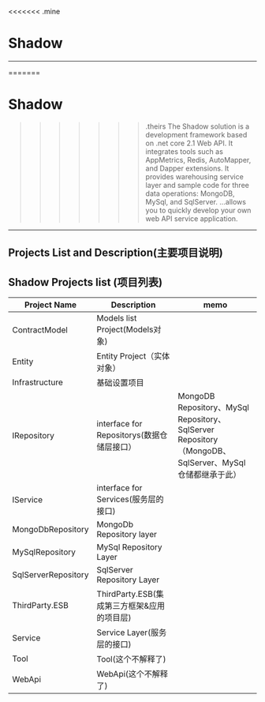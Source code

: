 <<<<<<< .mine
# Shadow 
-------------------------------------------------------------------------------------------------------------------------

=======
# Shadow 


>>>>>>> .theirs
The Shadow solution is a development framework based on .net core 2.1 Web API. It integrates tools such as AppMetrics, Redis, AutoMapper, and Dapper extensions. It provides warehousing service layer and sample code for three data operations: MongoDB, MySql, and SqlServer. ...allows you to quickly develop your own web API service application.

----------------------------------------------------------------------------------------
Projects List and Description(主要项目说明)
----------------------------------------------------------------------------------------

## Shadow Projects list (项目列表) 

|Project Name|Description|memo|
|-|-|-|
|ContractModel|Models list Project(Models对象) ||
|Entity|Entity Project（实体对象）||
|Infrastructure|基础设置项目|
|IRepository|interface for Repositorys(数据仓储层接口）|MongoDB Repository、MySql Repository、SqlServer Repository（MongoDB、SqlServer、MySql仓储都继承于此）|
|IService|interface for Services(服务层的接口)||
|MongoDbRepository|MongoDb Repository layer||
|MySqlRepository|MySql Repository Layer||
|SqlServerRepository|SqlServer Repository Layer||
|ThirdParty.ESB|ThirdParty.ESB(集成第三方框架&应用的项目层)
|Service|Service Layer(服务层的接口)||
|Tool|Tool(这个不解释了)||
|WebApi|WebApi(这个不解释了)||